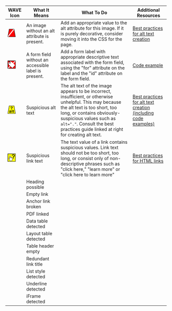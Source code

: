 
| WAVE Icon | What It Means | What To Do | Additional Resources | 
| --- | --- | --- | --- |
| ![Alt text missing](images/alt_missing.png) | An image without an alt attribute is present. | Add an appropriate value to the alt attribute for this image.  If it is purely decorative, consider moving it into the CSS for the page. | [Best practices for alt text creation](../../code_examples/alt_text.md) |
| ![Form label missing](images/label_missing.png) | A form field without an accessible label is present. | Add a form label with appropriate descriptive text associated with the form field, using the "for" attribute on the label and the "id" attribute on the form field. | [Code example](../../code_examples/form_label.md) |
| ![Suspicious alt text](images/alt_suspicious.png) | Suspicious alt text | The alt text of the image appears to be incorrect, insufficient, or otherwise unhelpful.  This may because the alt text is too short, too long, or contains obviously-suspicious values such as ```alt="."```.  Consult the best practices guide linked at right for creating alt text. | [Best practices for alt text creation (including code examples)](../../code_examples/alt_text.md) |
| ![Suspicious link text](images/link_suspicious.png) | Suspicious link text | The text value of a link contains suspicious values.  Link text should not be too short, too long, or consist only of non-descriptive phrases such as "click here," "learn more" or "click here to learn more" | [Best practices for HTML links](../../code_examples/links.md)|
| | Heading possible | | | 
| | Empty link | | |
| | Anchor link broken | | | 
| | PDF linked | | |
| | Data table detected | | | 
| | Layout table detected | | |
| | Table header empty | | | 
| | Redundant link title | | |
| | List style detected | | |
| | Underline detected | | |
| | iFrame detected | | |